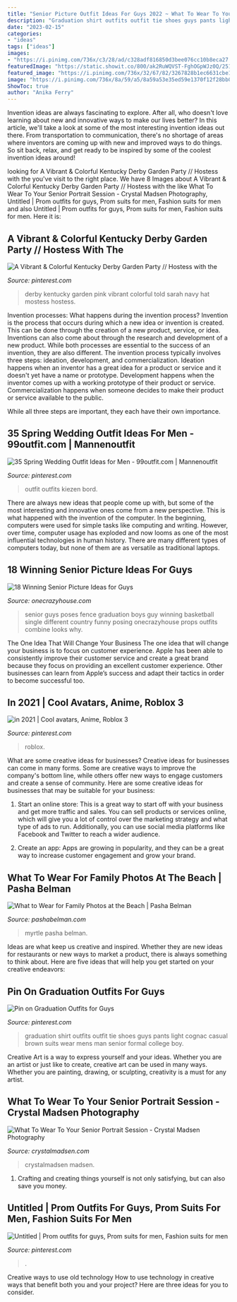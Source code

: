 ```yaml
---
title: "Senior Picture Outfit Ideas For Guys 2022 ~ What To Wear To Your Senior Portrait Session"
description: "Graduation shirt outfits outfit tie shoes guys pants light cognac casual brown suits wear mens man senior formal college boy"
date: "2023-02-15"
categories:
- "ideas"
tags: ["ideas"]
images:
- "https://i.pinimg.com/736x/c3/28/ad/c328adf816850d3bee076cc10b8eca27.jpg"
featuredImage: "https://static.showit.co/800/ak2RuWQVST-FghOGpWJz0Q/25111/family_photography_in_myrtle_beach_at_debordieu_club_by_pasha_belman_photographers.jpg"
featured_image: "https://i.pinimg.com/736x/32/67/82/3267828b1ec6631cbe1a1f54329d9f05.jpg"
image: "https://i.pinimg.com/736x/8a/59/a5/8a59a53e35ed59e1370f12f28bb022ef.jpg"
ShowToc: true
author: "Anika Ferry"
---
```



Invention ideas are always fascinating to explore. After all, who doesn't love learning about new and innovative ways to make our lives better? In this article, we'll take a look at some of the most interesting invention ideas out there. From transportation to communication, there's no shortage of areas where inventors are coming up with new and improved ways to do things. So sit back, relax, and get ready to be inspired by some of the coolest invention ideas around!

	

		
looking for A Vibrant &amp; Colorful Kentucky Derby Garden Party // Hostess with the you've visit to the right place. We have 8 Images about A Vibrant &amp; Colorful Kentucky Derby Garden Party // Hostess with the like What To Wear To Your Senior Portrait Session - Crystal Madsen Photography, Untitled | Prom outfits for guys, Prom suits for men, Fashion suits for men and also Untitled | Prom outfits for guys, Prom suits for men, Fashion suits for men. Here it is:
		
    
## A Vibrant &amp; Colorful Kentucky Derby Garden Party // Hostess With The

<img loading=lazy src="https://i.pinimg.com/736x/c3/28/ad/c328adf816850d3bee076cc10b8eca27.jpg" onerror="this.onerror=null;this.src='https://tse2.mm.bing.net/th?id=OIP.kfqNupc3Ec8V9E25W3t2KAHaKL&amp;pid=15.1';" alt="A Vibrant &amp; Colorful Kentucky Derby Garden Party // Hostess with the">

_Source: pinterest.com_

>derby kentucky garden pink vibrant colorful told sarah navy hat mostess hostess. 

	

Invention processes: What happens during the invention process?
Invention is the process that occurs during which a new idea or invention is created. This can be done through the creation of a new product, service, or idea. Inventions can also come about through the research and development of a new product. While both processes are essential to the success of an invention, they are also different. 
The invention process typically involves three steps: ideation, development, and commercialization. Ideation happens when an inventor has a great idea for a product or service and it doesn't yet have a name or prototype. Development happens when the inventor comes up with a working prototype of their product or service. Commercialization happens when someone decides to make their product or service available to the public. 

While all three steps are important, they each have their own importance.

    
## 35 Spring Wedding Outfit Ideas For Men - 99outfit.com | Mannenoutfit

<img loading=lazy src="https://i.pinimg.com/736x/32/67/82/3267828b1ec6631cbe1a1f54329d9f05.jpg" onerror="this.onerror=null;this.src='https://tse1.mm.bing.net/th?id=OIP.nxhB8AfZAx6sycWqvw50UQHaKt&amp;pid=15.1';" alt="35 Spring Wedding Outfit Ideas for Men - 99outfit.com | Mannenoutfit">

_Source: pinterest.com_

>outfit outfits kiezen bord. 

	

There are always new ideas that people come up with, but some of the most interesting and innovative ones come from a new perspective. This is what happened with the invention of the computer. In the beginning, computers were used for simple tasks like computing and writing. However, over time, computer usage has exploded and now looms as one of the most influential technologies in human history. There are many different types of computers today, but none of them are as versatile as traditional laptops.

    
## 18 Winning Senior Picture Ideas For Guys

<img loading=lazy src="https://cdn.onecrazyhouse.com/wp-content/uploads/2016/08/guy-in-front-of-fence-different-poses.jpg" onerror="this.onerror=null;this.src='https://tse2.mm.bing.net/th?id=OIP.EleZ8HCh_ZqyQp2YmND3sQHaE8&amp;pid=15.1';" alt="18 Winning Senior Picture Ideas for Guys">

_Source: onecrazyhouse.com_

>senior guys poses fence graduation boys guy winning basketball single different country funny posing onecrazyhouse props outfits combine looks why. 

	

The One Idea That Will Change Your Business
The one idea that will change your business is to focus on customer experience. Apple has been able to consistently improve their customer service and create a great brand because they focus on providing an excellent customer experience. Other businesses can learn from Apple’s success and adapt their tactics in order to become successful too.

    
## In 2021 | Cool Avatars, Anime, Roblox 3

<img loading=lazy src="https://i.pinimg.com/736x/8a/59/a5/8a59a53e35ed59e1370f12f28bb022ef.jpg" onerror="this.onerror=null;this.src='https://tse3.mm.bing.net/th?id=OIP.HV-shmdsY3vhHo4K0Wt_AQAAAA&amp;pid=15.1';" alt="in 2021 | Cool avatars, Anime, Roblox 3">

_Source: pinterest.com_

>roblox. 

	

What are some creative ideas for businesses?
Creative ideas for businesses can come in many forms. Some are creative ways to improve the company's bottom line, while others offer new ways to engage customers and create a sense of community. Here are some creative ideas for businesses that may be suitable for your business:
1. Start an online store: This is a great way to start off with your business and get more traffic and sales. You can sell products or services online, which will give you a lot of control over the marketing strategy and what type of ads to run. Additionally, you can use social media platforms like Facebook and Twitter to reach a wider audience.

2. Create an app: Apps are growing in popularity, and they can be a great way to increase customer engagement and grow your brand.

    
## What To Wear For Family Photos At The Beach | Pasha Belman

<img loading=lazy src="https://static.showit.co/800/ak2RuWQVST-FghOGpWJz0Q/25111/family_photography_in_myrtle_beach_at_debordieu_club_by_pasha_belman_photographers.jpg" onerror="this.onerror=null;this.src='https://tse3.mm.bing.net/th?id=OIP.VN7_F5axTRMTJ4OKOEWzIAHaE8&amp;pid=15.1';" alt="What to Wear for Family Photos at the Beach | Pasha Belman">

_Source: pashabelman.com_

>myrtle pasha belman. 

	

Ideas are what keep us creative and inspired. Whether they are new ideas for restaurants or new ways to market a product, there is always something to think about. Here are five ideas that will help you get started on your creative endeavors: 

    
## Pin On Graduation Outfits For Guys

<img loading=lazy src="https://i.pinimg.com/originals/56/34/90/56349014b07661c47f664ef40a0c7110.jpg" onerror="this.onerror=null;this.src='https://tse4.mm.bing.net/th?id=OIP.vdfNqDSwdUtbIqx6JiRybgHaHa&amp;pid=15.1';" alt="Pin on Graduation Outfits for Guys">

_Source: pinterest.com_

>graduation shirt outfits outfit tie shoes guys pants light cognac casual brown suits wear mens man senior formal college boy. 

	

Creative Art is a way to express yourself and your ideas. Whether you are an artist or just like to create, creative art can be used in many ways. Whether you are painting, drawing, or sculpting, creativity is a must for any artist.

    
## What To Wear To Your Senior Portrait Session - Crystal Madsen Photography

<img loading=lazy src="https://crystalmadsen.com/wp-content/uploads/2017/06/guys-wardrobe-senior-pics.jpg" onerror="this.onerror=null;this.src='https://tse1.mm.bing.net/th?id=OIP.wVo4eTJHjVFO2MlWtnw1UwHaLH&amp;pid=15.1';" alt="What To Wear To Your Senior Portrait Session - Crystal Madsen Photography">

_Source: crystalmadsen.com_

>crystalmadsen madsen. 

	

1. Crafting and creating things yourself is not only satisfying, but can also save you money.

    
## Untitled | Prom Outfits For Guys, Prom Suits For Men, Fashion Suits For Men

<img loading=lazy src="https://i.pinimg.com/736x/94/85/20/948520556a1da3fa8000475fca9d90da.jpg" onerror="this.onerror=null;this.src='https://tse2.mm.bing.net/th?id=OIP.bcwHCdrqKjxs5VgvWNu-VQHaLH&amp;pid=15.1';" alt="Untitled | Prom outfits for guys, Prom suits for men, Fashion suits for men">

_Source: pinterest.com_

>. 

	

Creative ways to use old technology
How to use technology in creative ways that benefit both you and your project? Here are three ideas for you to consider.

